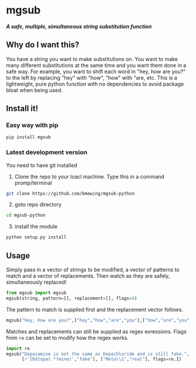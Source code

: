 # mgsub 

***A safe, multiple, simultaneous string substitution function***

## Why do I want this?
You have a string you want to make substitutions on. You want to make many different substitutions at the same time 
and you want them done in a safe way. For example, you want to shift each word in "hey, how are you?" to the left 
by replacing "hey" with "how", "how" with "are, etc.  This is a lightweight, pure python function with no 
dependencies to avoid package bloat when being used.

## Install it!

### Easy way with pip

```sh
pip install mgsub
```

### Latest development version

You need to have git installed

1. Clone the repo to your loacl machine. Type this in a command promp/terminal

```sh
git clone https://github.com/bmewing/mgsub-python
```

2. goto repo directory

```sh
cd mgsub-python
```

3. install the module

```sh
python setup.py install
```

## Usage

Simply pass in a vector of strings to be modified, a vector of patterns to match and a vector of replacements. Then watch as they are safely, simultaneously replaced!

```python
from mgsub import mgsub
mgsub(string, pattern=[], replacement=[], flags=0)
```

The pattern to match is supplied first and the replacement vector follows.

```python
mgsub("hey, how are you?",["hey","how","are","you"],["how","are","you","hey"])
```

Matches and replacements can still be supplied as regex exressions. Flags from `re` can be set to modify how the regex works.

```python
import re
mgsub("Dopazamine is not the same as Dopachloride and is still fake.", 
      [r'[Dd]opa(.*?mine)',"fake"], ["Meta\\1","real"], flags=re.I)
```